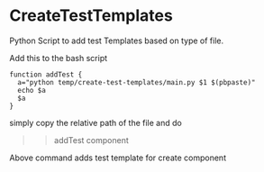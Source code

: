 # CreateTestTemplates
Python Script to add test Templates based on type of file.


Add this to the bash script 

```
function addTest {
  a="python temp/create-test-templates/main.py $1 $(pbpaste)"
  echo $a 
  $a
}
```

simply copy the relative path of the file and do

> >addTest component


Above command adds test template for create component
